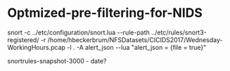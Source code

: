 # Optmized-pre-filtering-for-NIDS


snort -c ../etc/configuration/snort.lua --rule-path ../etc/rules/snort3-registered/ -r /home/hbeckerbrum/NFSDatasets/CICIDS2017/Wednesday-WorkingHours.pcap -l . -A alert_json --lua "alert_json = {file = true}"


snortrules-snapshot-3000 -  date?